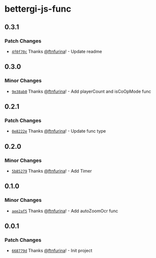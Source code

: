 # bettergi-js-func

## 0.3.1

### Patch Changes

- [`4f0f70c`](https://github.com/ftnfurina/bettergi-js/commit/4f0f70c69cc491e89f99bddcad6b7caeeccd732b) Thanks [@ftnfurina](https://github.com/ftnfurina)! - Update readme

## 0.3.0

### Minor Changes

- [`9e38ab0`](https://github.com/ftnfurina/bettergi-js/commit/9e38ab02d6d65c760b990855ba32cfab6886f19c) Thanks [@ftnfurina](https://github.com/ftnfurina)! - Add playerCount and isCoOpMode func

## 0.2.1

### Patch Changes

- [`0e8222e`](https://github.com/ftnfurina/bettergi-js/commit/0e8222e39e3a6267be9c9543db97f1969b6292a2) Thanks [@ftnfurina](https://github.com/ftnfurina)! - Update func type

## 0.2.0

### Minor Changes

- [`5b85279`](https://github.com/ftnfurina/bettergi-js/commit/5b8527956be293cd915c5686b1da33f6c1fbb18d) Thanks [@ftnfurina](https://github.com/ftnfurina)! - Add Timer

## 0.1.0

### Minor Changes

- [`aee2af5`](https://github.com/ftnfurina/bettergi-js/commit/aee2af5f4e166b32372530458b882f50bf2d2835) Thanks [@ftnfurina](https://github.com/ftnfurina)! - Add autoZoomOcr func

## 0.0.1

### Patch Changes

- [`668779d`](https://github.com/ftnfurina/bettergi-js/commit/668779d1e34461356295071be72fe183920b9eac) Thanks [@ftnfurina](https://github.com/ftnfurina)! - Init project
